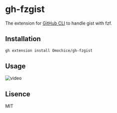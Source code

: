 # gh-fzgist

The extension for [GitHub CLI](https://github.com/cli/cli) to handle gist with fzf.

## Installation

```sh
gh extension install Omochice/gh-fzgist
```

## Usage

![video](https://i.gyazo.com/91651616e826c987bdc7b5de2a06f2b7.gif)

## Lisence

MIT
